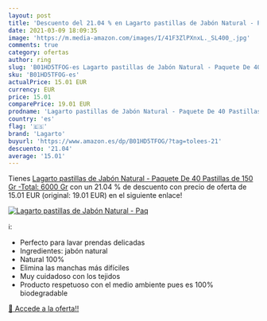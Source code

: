 ```yaml
---
layout: post
title: 'Descuento del 21.04 % en Lagarto pastillas de Jabón Natural - Paq'
date: 2021-03-09 18:09:35
image: 'https://m.media-amazon.com/images/I/41F3ZlPXnxL._SL400_.jpg'
comments: true
category: ofertas
author: ring
slug: 'B01HD5TFOG-es Lagarto pastillas de Jabón Natural - Paquete De 40...'
sku: 'B01HD5TFOG-es'
actualPrice: 15.01 EUR
currency: EUR
price: 15.01
comparePrice: 19.01 EUR
prodname: 'Lagarto pastillas de Jabón Natural - Paquete De 40 Pastillas de 150 Gr -Total: 6000 Gr'
country: 'es'
flag: '🇪🇸'
brand: 'Lagarto'
buyurl: 'https://www.amazon.es/dp/B01HD5TFOG/?tag=tolees-21'
descuento: '21.04'
average: '15.01'
---
```


Tienes [Lagarto pastillas de Jabón Natural - Paquete De 40 Pastillas de 150 Gr -Total: 6000 Gr](https://www.amazon.es/dp/B01HD5TFOG/?tag=tolees-21) con un 21.04 % de descuento con precio de oferta de 15.01 EUR (original: 19.01 EUR) en el siguiente enlace!

[![Lagarto pastillas de Jabón Natural - Paq](https://m.media-amazon.com/images/I/41F3ZlPXnxL._SL400_.jpg)](https://www.amazon.es/dp/B01HD5TFOG/?tag=tolees-21)

ℹ️:

- Perfecto para lavar prendas delicadas
- Ingredientes: jabón natural
- Natural 100%
- Elimina las manchas más difíciles
- Muy cuidadoso con los tejidos
- Producto respetuoso con el medio ambiente pues es 100% biodegradable

[🛒 Accede a la oferta!!](https://www.amazon.es/dp/B01HD5TFOG/?tag=tolees-21)
